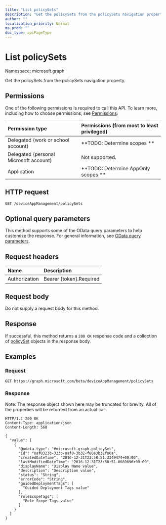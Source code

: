 ```yaml
---
title: "List policySets"
description: "Get the policySets from the policySets navigation property."
author: ""
localization_priority: Normal
ms.prod: ""
doc_type: apiPageType
---
```


# List policySets

Namespace: microsoft.graph

Get the policySets from the policySets navigation property.

## Permissions
One of the following permissions is required to call this API. To learn more, including how to choose permissions, see [Permissions](/concepts/permissions-reference.md).

|Permission type|Permissions (from most to least privileged)|
|:---|:---|
|Delegated (work or school account)|**TODO: Determine scopes **|
|Delegated (personal Microsoft account)|Not supported.|
|Application|**TODO: Determine AppOnly scopes **|

## HTTP request
<!-- {
  "blockType": "ignored"
}
-->
``` http
GET /deviceAppManagement/policySets
```

## Optional query parameters
This method supports some of the OData query parameters to help customize the response. For general information, see [OData query parameters](/graph/query-parameters).

## Request headers
|Name|Description|
|:---|:---|
|Authorization|Bearer {token}.Required|

## Request body
Do not supply a request body for this method.

## Response
If successful, this method returns a `200 OK` response code and a collection of [policySet](../resources/policyset.md) objects in the response body.

## Examples

### Request
<!-- {
  "blockType": "request",
  "name": "get_policyset"
}
-->
``` http
GET https://graph.microsoft.com/beta/deviceAppManagement/policySets
```

### Response
Note: The response object shown here may be truncated for brevity. All of the properties will be returned from an actual call.
<!-- {
  "blockType": "response",
  "truncated": true,
  "@odata.type": "collection(microsoft.graph.policyset)"
}
-->
``` http
HTTP/1.1 200 OK
Content-Type: application/json
Content-Length: 568

{
  "value": [
    {
      "@odata.type": "#microsoft.graph.policySet",
      "id": "0af8323b-323b-0af8-3b32-f80a3b32f80a",
      "createdDateTime": "2016-12-31T23:58:51.3349474+00:00",
      "lastModifiedDateTime": "2016-12-31T23:58:51.0089696+00:00",
      "displayName": "Display Name value",
      "description": "Description value",
      "status": "String",
      "errorCode": "String",
      "guidedDeploymentTags": [
        "Guided Deployment Tags value"
      ],
      "roleScopeTags": [
        "Role Scope Tags value"
      ]
    }
  ]
}
```

